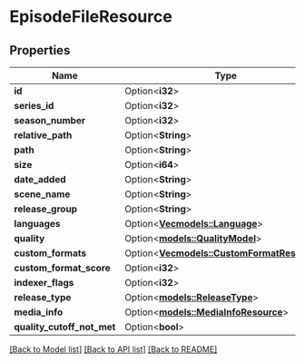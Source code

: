 # EpisodeFileResource

## Properties

Name | Type | Description | Notes
------------ | ------------- | ------------- | -------------
**id** | Option<**i32**> |  | [optional]
**series_id** | Option<**i32**> |  | [optional]
**season_number** | Option<**i32**> |  | [optional]
**relative_path** | Option<**String**> |  | [optional]
**path** | Option<**String**> |  | [optional]
**size** | Option<**i64**> |  | [optional]
**date_added** | Option<**String**> |  | [optional]
**scene_name** | Option<**String**> |  | [optional]
**release_group** | Option<**String**> |  | [optional]
**languages** | Option<[**Vec<models::Language>**](Language.md)> |  | [optional]
**quality** | Option<[**models::QualityModel**](QualityModel.md)> |  | [optional]
**custom_formats** | Option<[**Vec<models::CustomFormatResource>**](CustomFormatResource.md)> |  | [optional]
**custom_format_score** | Option<**i32**> |  | [optional]
**indexer_flags** | Option<**i32**> |  | [optional]
**release_type** | Option<[**models::ReleaseType**](ReleaseType.md)> |  | [optional]
**media_info** | Option<[**models::MediaInfoResource**](MediaInfoResource.md)> |  | [optional]
**quality_cutoff_not_met** | Option<**bool**> |  | [optional]

[[Back to Model list]](../README.md#documentation-for-models) [[Back to API list]](../README.md#documentation-for-api-endpoints) [[Back to README]](../README.md)


